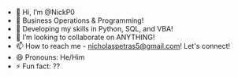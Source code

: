 - 👋 Hi, I’m @NickP0
- 👀 Business Operations & Programming!
- 🌱 Developing my skills in Python, SQL, and VBA! 
- 💞️ I’m looking to collaborate on ANYTHING!
- 📫 How to reach me - nicholaspetras5@gmail.com! Let's connect!
- 😄 Pronouns: He/Him
- ⚡ Fun fact: ??

<!---
NickP0/NickP0 is a ✨ special ✨ repository because its `README.md` (this file) appears on your GitHub profile.
You can click the Preview link to take a look at your changes.
--->
